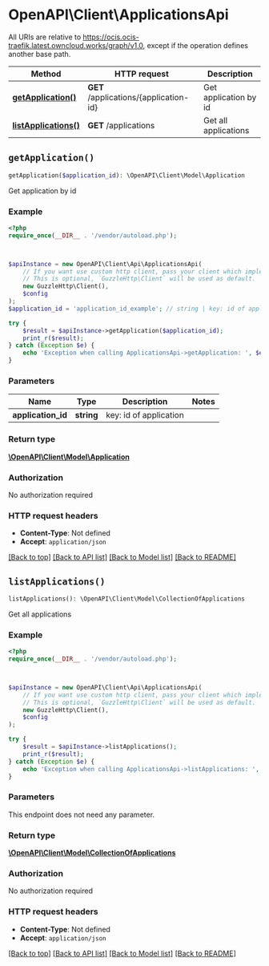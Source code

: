 # OpenAPI\Client\ApplicationsApi

All URIs are relative to https://ocis.ocis-traefik.latest.owncloud.works/graph/v1.0, except if the operation defines another base path.

| Method | HTTP request | Description |
| ------------- | ------------- | ------------- |
| [**getApplication()**](ApplicationsApi.md#getApplication) | **GET** /applications/{application-id} | Get application by id |
| [**listApplications()**](ApplicationsApi.md#listApplications) | **GET** /applications | Get all applications |


## `getApplication()`

```php
getApplication($application_id): \OpenAPI\Client\Model\Application
```

Get application by id

### Example

```php
<?php
require_once(__DIR__ . '/vendor/autoload.php');



$apiInstance = new OpenAPI\Client\Api\ApplicationsApi(
    // If you want use custom http client, pass your client which implements `GuzzleHttp\ClientInterface`.
    // This is optional, `GuzzleHttp\Client` will be used as default.
    new GuzzleHttp\Client(),
    $config
);
$application_id = 'application_id_example'; // string | key: id of application

try {
    $result = $apiInstance->getApplication($application_id);
    print_r($result);
} catch (Exception $e) {
    echo 'Exception when calling ApplicationsApi->getApplication: ', $e->getMessage(), PHP_EOL;
}
```

### Parameters

| Name | Type | Description  | Notes |
| ------------- | ------------- | ------------- | ------------- |
| **application_id** | **string**| key: id of application | |

### Return type

[**\OpenAPI\Client\Model\Application**](../Model/Application.md)

### Authorization

No authorization required

### HTTP request headers

- **Content-Type**: Not defined
- **Accept**: `application/json`

[[Back to top]](#) [[Back to API list]](../../README.md#endpoints)
[[Back to Model list]](../../README.md#models)
[[Back to README]](../../README.md)

## `listApplications()`

```php
listApplications(): \OpenAPI\Client\Model\CollectionOfApplications
```

Get all applications

### Example

```php
<?php
require_once(__DIR__ . '/vendor/autoload.php');



$apiInstance = new OpenAPI\Client\Api\ApplicationsApi(
    // If you want use custom http client, pass your client which implements `GuzzleHttp\ClientInterface`.
    // This is optional, `GuzzleHttp\Client` will be used as default.
    new GuzzleHttp\Client(),
    $config
);

try {
    $result = $apiInstance->listApplications();
    print_r($result);
} catch (Exception $e) {
    echo 'Exception when calling ApplicationsApi->listApplications: ', $e->getMessage(), PHP_EOL;
}
```

### Parameters

This endpoint does not need any parameter.

### Return type

[**\OpenAPI\Client\Model\CollectionOfApplications**](../Model/CollectionOfApplications.md)

### Authorization

No authorization required

### HTTP request headers

- **Content-Type**: Not defined
- **Accept**: `application/json`

[[Back to top]](#) [[Back to API list]](../../README.md#endpoints)
[[Back to Model list]](../../README.md#models)
[[Back to README]](../../README.md)

